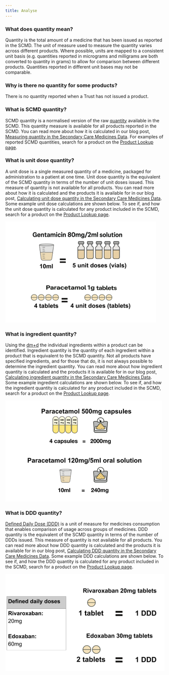 ```yaml
---
title: Analyse
---
```


### What does quantity mean?

Quantity is the total amount of a medicine that has been issued as reported in the SCMD. The unit of measure used to measure the quantity varies across different products. Where possible, units are mapped to a consistent unit basis (e.g. quantities reported in micrograms and milligrams are both converted to quantity in grams) to allow for comparison between different products. Quantities reported in different unit bases may not be comparable.

### Why is there no quantity for some products?

There is no quantity reported when a Trust has not issued a product.

### What is SCMD quantity?

SCMD quantity is a normalised version of the raw [quantity](/faq/#what-does-quantity-mean) available in the SCMD. This quantity measure is available for all products reported in the SCMD. You can read more about how it is calculated in our blog post, [Measuring quantity in the Secondary Care Medicines Data](https://www.bennett.ox.ac.uk/blog/2025/05/measuring-quantity-in-the-secondary-care-medicines-data/). For examples of reported SCMD quantities, search for a product on the [Product Lookup page](https://hospitals.openprescribing.net/product-lookup/).

### What is unit dose quantity?

A unit dose is a single measured quantity of a medicine, packaged for administration to a patient at one time. Unit dose quantity is the equivalent of the SCMD quantity in terms of the number of unit doses issued. This measure of quantity is not available for all products. You can read more about how it is calculated and the products it is available for in our blog post, [Calculating unit dose quantity in the Secondary Care Medicines Data](https://www.bennett.ox.ac.uk/blog/2025/06/calculating-unit-dose-quantity-in-the-secondary-care-medicines-data/). Some example unit dose calculations are shown below. To see if, and how the unit dose quantity is calculated for any product included in the SCMD, search for a product on the [Product Lookup page](https://hospitals.openprescribing.net/product-lookup/).

<img src="/static/faq/unit-doses.png" 
     alt="Unit dose calculation" 
     style="max-height: 20rem; margin-left: auto; margin-right: auto; max-width: 100%;" />


### What is ingredient quantity?

Using the [dm+d](/faq/#what-is-the-dmd) the individual ingredients within a product can be identified. Ingredient quantity is the quantity of each ingredient within a product that is equivalent to the SCMD quantity. Not all products have specified ingredients, and for those that do, it is not always possible to determine the ingredient quantity. You can read more about how ingredient quantity is calculated and the products it is available for in our blog post, [Calculating ingredient quantity in the Secondary Care Medicines Data](https://www.bennett.ox.ac.uk/blog/2025/06/calculating-ingredient-quantity-in-the-secondary-care-medicines-data/). Some example ingredient calculations are shown below. To see if, and how the ingredient quantity is calculated for any product included in the SCMD, search for a product on the [Product Lookup page](https://hospitals.openprescribing.net/product-lookup/).

<img src="/static/faq/ingredient-quantity.png" 
     alt="Ingredient quantity calculation" 
     style="max-height: 20rem; margin-left: auto; margin-right: auto; max-width: 100%;" />

### What is DDD quantity?

[Defined Daily Dose (DDD)](/faq/#what-is-a-ddd) is a unit of measure for medicines consumption that enables comparison of usage across groups of medicines. DDD quantity is the equivalent of the SCMD quantity in terms of the number of DDDs issued. This measure of quantity is not available for all products. You can read more about how DDD quantity is calculated and the products it is available for in our blog post, [Calculating DDD quantity in the Secondary Care Medicines Data](https://www.bennett.ox.ac.uk/blog/2025/06/calculating-ddd-quantity-in-the-secondary-care-medicines-data/). Some example DDD calculations are shown below. To see if, and how the DDD quantity is calculated for any product included in the SCMD, search for a product on the [Product Lookup page](https://hospitals.openprescribing.net/product-lookup/).

<img src="/static/faq/ddd-calc-examples.png" 
     alt="DDD calculation" 
     style="max-height: 20rem; margin-left: auto; margin-right: auto; max-width: 100%;" />
